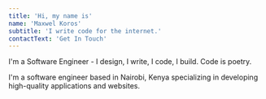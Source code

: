 ```yaml
---
title: 'Hi, my name is'
name: 'Maxwel Koros'
subtitle: 'I write code for the internet.'
contactText: 'Get In Touch'
---
```


I'm a Software Engineer - I design, I write, I code, I build. Code is poetry.

I'm a software engineer based in Nairobi, Kenya specializing in developing high-quality applications and websites.
